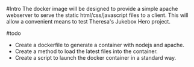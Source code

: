 #Intro
The docker image will be designed to provide a simple apache webserver to serve
the static html/css/javascript files to a client. This will allow a convenient
means to test Theresa's Jukebox Hero project.

#todo
* Create a dockerfile to generate a container with nodejs and apache.
* Create a method to load the latest files into the container.
* Create a script to launch the docker container in a standard way.
